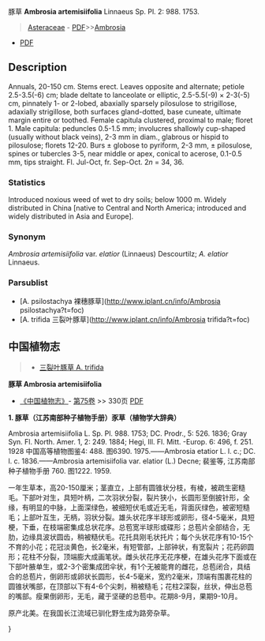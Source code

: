 豚草 **Ambrosia artemisiifolia** Linnaeus Sp. Pl. 2: 988. 1753.

> [Asteraceae](http://www.iplant.cn/info/Asteraceae?t=foc) - [PDF](http://www.iplant.cn/foc/pdf/Asteraceae.pdf)>>[Ambrosia](http://www.iplant.cn/info/Ambrosia?t=foc)
 - [PDF](http://www.iplant.cn/foc/pdf/Ambrosia.pdf)

## Description

Annuals, 20-150 cm. Stems erect. Leaves opposite and alternate; petiole 2.5-3.5(-6) cm; blade deltate to lanceolate or elliptic, 2.5-5.5(-9) × 2-3(-5) cm, pinnately 1- or 2-lobed, abaxially sparsely pilosulose to strigillose, adaxially strigillose, both surfaces gland-dotted, base cuneate, ultimate margin entire or toothed. Female capitula clustered, proximal to male; floret 1. Male capitula: peduncles 0.5-1.5 mm; involucres shallowly cup-shaped (usually without black veins), 2-3 mm in diam., glabrous or hispid to pilosulose; florets 12-20. Burs ± globose to pyriform, 2-3 mm, ± pilosulose, spines or tubercles 3-5, near middle or apex, conical to acerose, 0.1-0.5 mm, tips straight. Fl. Jul-Oct, fr. Sep-Oct. 2*n* = 34, 36.

### Statistics
Introduced noxious weed of wet to dry soils; below 1000 m. Widely distributed in China [native to Central and North America; introduced and widely distributed in Asia and Europe].

### Synonym
*Ambrosia artemisiifolia* var. *elatior* (Linnaeus) Descourtilz; *A. elatior* Linnaeus.

### Parsublist

* [A.  psilostachya  裸穗豚草](http://www.iplant.cn/info/Ambrosia psilostachya?t=foc)
* [A.  trifida  三裂叶豚草](http://www.iplant.cn/info/Ambrosia trifida?t=foc)

## 中国植物志

> * [三裂叶豚草  A.  trifida](Ambrosia-trifida-三裂叶豚草.md)


**豚草 Ambrosia artemisiifolia**

* [《中国植物志》](http://www.iplant.cn/frps)- [第75卷](http://www.iplant.cn/frps/vol/75) >> 330页 [PDF](http://www.iplant.cn/frps/pdf/75/330.PDF)


**1. 豚草（江苏南部种子植物手册）豕草（植物学大辞典）**

Ambrosia artemisiifolia L. Sp. Pl. 988. 1753; DC. Prodr., 5: 526. 1836; Gray Syn. Fl. North. Amer. 1, 2: 249. 1884; Hegi, Ill. Fl. Mitt. -Europ. 6: 496, f. 251. 1928 中国高等植物图鉴4: 488. 图6390. 1975.——Ambrosia etatior L. l. c.; DC. l. c. 1836.——Ambrosia artemisiifolia var. elatior (L.) Decne; 裴鉴等, 江苏南部种子植物手册 760. 图1222. 1959.

一年生草本，高20-150厘米；茎直立，上部有圆锥状分枝，有棱，被疏生密糙毛。下部叶对生，具短叶柄，二次羽状分裂，裂片狭小，长圆形至倒披针形，全缘，有明显的中脉，上面深绿色，被细短伏毛或近无毛，背面灰绿色，被密短糙毛；上部叶互生，无柄，羽状分裂。雄头状花序半球形或卵形，径4-5毫米，具短梗，下垂，在枝端密集成总状花序。总苞宽半球形或碟形；总苞片全部结合，无肋，边缘具波状圆齿，稍被糙伏毛。花托具刚毛状托片；每个头状花序有10-15个不育的小花；花冠淡黄色，长2毫米，有短管部，上部钟状，有宽裂片；花药卵圆形；花柱不分裂，顶端膨大成画笔状。雌头状花序无花序梗，在雄头花序下面或在下部叶腋单生，或2-3个密集成团伞状，有1个无被能育的雌花，总苞闭合，具结合的总苞片，倒卵形或卵状长圆形，长4-5毫米，宽约2毫米，顶端有围裹花柱的圆锥状嘴部，在顶部以下有4-6个尖刺，稍被糙毛；花柱2深裂，丝状，伸出总苞的嘴部。瘦果倒卵形，无毛，藏于坚硬的总苞中。花期8-9月，果期9-10月。

原产北美。在我国长江流域已驯化野生成为路旁杂草。

}